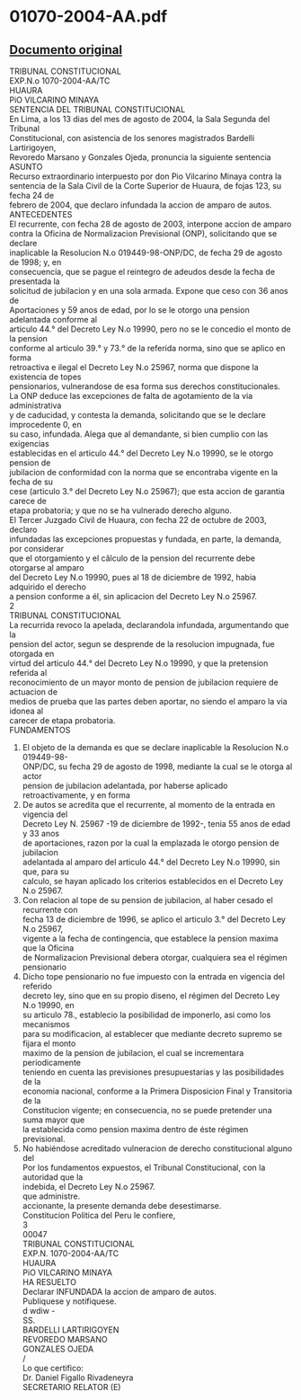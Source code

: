 
01070-2004-AA.pdf
=================
  
[Documento original](https://tc.gob.pe/jurisprudencia/2004/01070-2004-AA.pdf)  
---  
TRIBUNAL CONSTITUCIONAL  
EXP.N.o 1070-2004-AA/TC  
HUAURA  
PiO VILCARINO MINAYA  
SENTENCIA DEL TRIBUNAL CONSTITUCIONAL  
En Lima, a los 13 dias del mes de agosto de 2004, la Sala Segunda del Tribunal  
Constitucional, con asistencia de los senores magistrados Bardelli Lartirigoyen,  
Revoredo Marsano y Gonzales Ojeda, pronuncia la siguiente sentencia  
ASUNTO  
Recurso extraordinario interpuesto por don Pio Vilcarino Minaya contra la  
sentencia de la Sala Civil de la Corte Superior de Huaura, de fojas 123, su fecha 24 de  
febrero de 2004, que declaro infundada la accion de amparo de autos.  
ANTECEDENTES  
El recurrente, con fecha 28 de agosto de 2003, interpone accion de amparo  
contra la Oficina de Normalizacion Previsional (ONP), solicitando que se declare  
inaplicable la Resolucion N.o 019449-98-ONP/DC, de fecha 29 de agosto de 1998; y, en  
consecuencia, que se pague el reintegro de adeudos desde la fecha de presentada la  
solicitud de jubilacion y en una sola armada. Expone que ceso con 36 anos de  
Aportaciones y 59 anos de edad, por lo se le otorgo una pension adelantada conforme al  
articulo 44.° del Decreto Ley N.o 19990, pero no se le concedio el monto de la pension  
conforme al articulo 39.° y 73.° de la referida norma, sino que se aplico en forma  
retroactiva e ilegal el Decreto Ley N.o 25967, norma que dispone la existencia de topes  
pensionarios, vulnerandose de esa forma sus derechos constitucionales.  
La ONP deduce las excepciones de falta de agotamiento de la via administrativa  
y de caducidad, y contesta la demanda, solicitando que se le declare improcedente 0, en  
su caso, infundada. Alega que al demandante, si bien cumplio con las exigencias  
establecidas en el articulo 44.° del Decreto Ley N.o 19990, se le otorgo pension de  
jubilacion de conformidad con la norma que se encontraba vigente en la fecha de su  
cese (articulo 3.° del Decreto Ley N.o 25967); que esta accion de garantia carece de  
etapa probatoria; y que no se ha vulnerado derecho alguno.  
El Tercer Juzgado Civil de Huaura, con fecha 22 de octubre de 2003, declaro  
infundadas las excepciones propuestas y fundada, en parte, la demanda, por considerar  
que el otorgamiento y el câlculo de la pension del recurrente debe otorgarse al amparo  
del Decreto Ley N.o 19990, pues al 18 de diciembre de 1992, habia adquirido el derecho  
a pension conforme a él, sin aplicacion del Decreto Ley N.o 25967.  
2  
TRIBUNAL CONSTITUCIONAL  
La recurrida revoco la apelada, declarandola infundada, argumentando que la  
pension del actor, segun se desprende de la resolucion impugnada, fue otorgada en  
virtud del articulo 44.° del Decreto Ley N.o 19990, y que la pretension referida al  
reconocimiento de un mayor monto de pension de jubilacion requiere de actuacion de  
medios de prueba que las partes deben aportar, no siendo el amparo la via idonea al  
carecer de etapa probatoria.  
FUNDAMENTOS  
1. El objeto de la demanda es que se declare inaplicable la Resolucion N.o 019449-98-  
ONP/DC, su fecha 29 de agosto de 1998, mediante la cual se le otorga al actor  
pension de jubilacion adelantada, por haberse aplicado retroactivamente, y en forma  
2. De autos se acredita que el recurrente, al momento de la entrada en vigencia del  
Decreto Ley N. 25967 -19 de diciembre de 1992-, tenia 55 anos de edad y 33 anos  
de aportaciones, razon por la cual la emplazada le otorgo pension de jubilacion  
adelantada al amparo del articulo 44.° del Decreto Ley N.o 19990, sin que, para su  
calculo, se hayan aplicado los criterios establecidos en el Decreto Ley N.o 25967.  
3. Con relacion al tope de su pension de jubilacion, al haber cesado el recurrente con  
fecha 13 de diciembre de 1996, se aplico el articulo 3.° del Decreto Ley N.o 25967,  
vigente a la fecha de contingencia, que establece la pension maxima que la Oficina  
de Normalizacion Previsional debera otorgar, cualquiera sea el régimen pensionario  
4. Dicho tope pensionario no fue impuesto con la entrada en vigencia del referido  
decreto ley, sino que en su propio diseno, el régimen del Decreto Ley N.o 19990, en  
su articulo 78., establecio la posibilidad de imponerlo, asi como los mecanismos  
para su modificacion, al establecer que mediante decreto supremo se fijara el monto  
maximo de la pension de jubilacion, el cual se incrementara periodicamente  
teniendo en cuenta las previsiones presupuestarias y las posibilidades de la  
economia nacional, conforme a la Primera Disposicion Final y Transitoria de la  
Constitucion vigente; en consecuencia, no se puede pretender una suma mayor que  
la establecida como pension maxima dentro de éste régimen previsional.  
5. No habiéndose acreditado vulneracion de derecho constitucional alguno del  
Por los fundamentos expuestos, el Tribunal Constitucional, con la autoridad que la  
indebida, el Decreto Ley N.o 25967.  
que administre.  
accionante, la presente demanda debe desestimarse.  
Constitucion Politica del Peru le confiere,  
3  
00047  
TRIBUNAL CONSTITUCIONAL  
EXP.N. 1070-2004-AA/TC  
HUAURA  
PiO VILCARINO MINAYA  
HA RESUELTO  
Declarar INFUNDADA la accion de amparo de autos.  
Publiquese y notifiquese.  
d wdiw -  
SS.  
BARDELLI LARTIRIGOYEN  
REVOREDO MARSANO  
GONZALES OJEDA  
/  
Lo que certifico:  
Dr. Daniel Figallo Rivadeneyra  
SECRETARIO RELATOR (E)